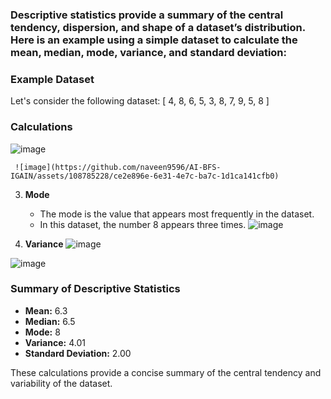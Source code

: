 ### Descriptive statistics provide a summary of the central tendency, dispersion, and shape of a dataset’s distribution. Here is an example using a simple dataset to calculate the mean, median, mode, variance, and standard deviation:

### Example Dataset
Let's consider the following dataset:
\[ 4, 8, 6, 5, 3, 8, 7, 9, 5, 8 \]

### Calculations


   ![image](https://github.com/naveen9596/AI-BFS-IGAIN/assets/108785228/ebe97d59-76a6-4f81-8153-4e4121432bfc)



     ![image](https://github.com/naveen9596/AI-BFS-IGAIN/assets/108785228/ce2e896e-6e31-4e7c-ba7c-1d1ca141cfb0)

3. **Mode**
   - The mode is the value that appears most frequently in the dataset.
   - In this dataset, the number 8 appears three times.
     ![image](https://github.com/naveen9596/AI-BFS-IGAIN/assets/108785228/ebf879b9-438a-489b-8b7d-aa3dd246869f)


4. **Variance**
   ![image](https://github.com/naveen9596/AI-BFS-IGAIN/assets/108785228/3f02afdf-062e-47f3-9500-17239218b3b8)

![image](https://github.com/naveen9596/AI-BFS-IGAIN/assets/108785228/11de7b32-d8d8-4881-9c4b-ea21f9c81488)

### Summary of Descriptive Statistics

- **Mean:** 6.3
- **Median:** 6.5
- **Mode:** 8
- **Variance:** 4.01
- **Standard Deviation:** 2.00

These calculations provide a concise summary of the central tendency and variability of the dataset.
